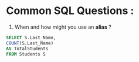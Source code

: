 # Common SQL Questions :

1. When and how might you use an **alias** ?
```sql
SELECT S.Last_Name, 
COUNT(S.Last_Name) 
AS TotalStudents
FROM Students S
```
